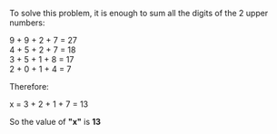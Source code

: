 To solve this problem, it is enough to sum all the digits of the 2 upper numbers:

9 + 9 + 2 + 7 = 27<br />
4 + 5 + 2 + 7 = 18<br />
3 + 5 + 1 + 8 = 17<br />
2 + 0 + 1 + 4 = 7<br />

Therefore:

x = 3 + 2 + 1 + 7 = 13

So the value of <strong>"x"</strong> is <strong>13</strong>
